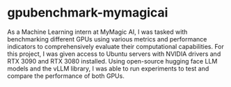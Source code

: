# gpubenchmark-mymagicai
As a Machine Learning intern at MyMagic AI, I was tasked with benchmarking different GPUs using various metrics and performance indicators to comprehensively evaluate their computational capabilities. 
For this project, I was given access to Ubuntu servers with NVIDIA drivers and RTX 3090 and RTX 3080 installed. Using open-source hugging face LLM models and the vLLM library, I was able to run experiments to test and compare the performance of both GPUs.
